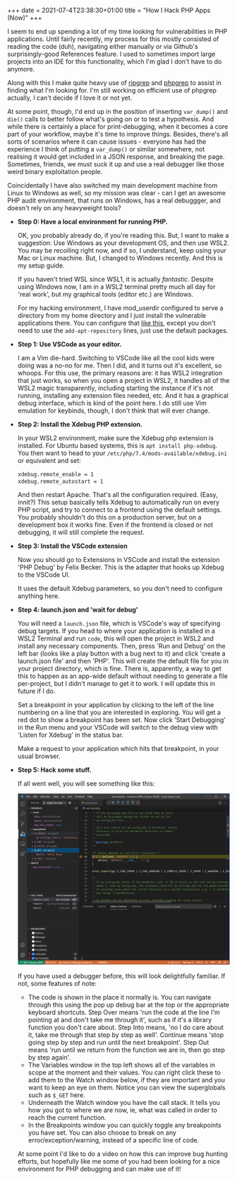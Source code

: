 +++ 
date = 2021-07-4T23:38:30+01:00
title = "How I Hack PHP Apps (Now)"
+++

I seem to end up spending a lot of my time looking for vulnerabilities in PHP
applications. Until fairly recently, my process for this mostly consisted of
reading the code (duh), navigating either manually or via Github's surprisingly-good
References feature. I used to sometimes import large projects into an IDE
for this functionality, which I'm glad I don't have to do anymore.

Along with this I make quite heavy use of [ripgrep](https://github.com/BurntSushi/ripgrep)
and [phpgrep](https://github.com/quasilyte/phpgrep) to assist in finding what
I'm looking for. I'm still working on efficient use of phpgrep actually, I can't decide
if I love it or not yet.

At some point, though, I'd end up in the position of inserting `var_dump()` and
`die()` calls to better follow what's going on or to test a hypothesis. And while
there is certainly a place for print-debugging, when it becomes a core part of
your workflow, maybe it's time to improve things. Besides, there's all sorts of
scenarios where it can cause issues - everyone has had the experience I think of
putting a `var_dump()` or similar somewhere, not realising it would get included
in a JSON response, and breaking the page. Sometimes, friends, we must 
suck it up and use a real debugger like those weird binary exploitation people.

Coincidentally I have also switched my main development machine from Linux to
Windows as well, so my mission was clear - can I get an awesome PHP audit environment,
that runs on Windows, has a real debuggger, and doesn't rely on any heavyweight tools?

* **Step 0: Have a local environment for running PHP.**

  OK, you probably already do, if you're reading this. But, I want to make a
  suggestion: Use Windows as your development OS, and then use WSL2. You may be
  recoiling right now, and if so, I understand, keep using your Mac or Linux
  machine. But, I changed to Windows recently. And this is my setup guide.

  If you haven't tried WSL since WSL1, it is actually *fantastic*. Despite
  using Windows now, I am in a WSL2 terminal pretty much all day for 'real work',
  but my graphical tools (editor etc.) are Windows.

  For my hacking environment, I have mod\_userdir configured to serve a directory
  from my home directory and I just install the vulnerable applications there.
  You can configure that
  [like this](https://codingjungle.com/tutorials/development/install-lamp-to-wsl2-in-windows-10-and-configure-vs-code-for-wsl2-r43/),
  except you don't need to use the `add-apt-repository` lines, just use the default packages.

* **Step 1: Use VSCode as your editor.**

  I am a Vim die-hard. Switching to VSCode like all the cool kids were doing was
  a no-no for me. Then I did, and it turns out it's excellent, so whoops. For this
  use, the primary reasons are: it has WSL2 integration that just works, so when
  you open a project in WSL2, it handles all of the WSL2 magic transparently,
  including starting the instance if it's not running, installing any extension files
  needed, etc. And it has a graphical debug interface, which is kind of the point
  here. I do still use Vim emulation for keybinds, though, I don't think that will ever change.

* **Step 2: Install the Xdebug PHP extension.**

  In your WSL2 environment, make sure the Xdebug php extension is installed. For
  Ubuntu based systems, this is ``apt install php-xdebug``. You then want to head
  to your ``/etc/php/7.4/mods-available/xdebug.ini`` or equivalent and set:

  ```
  xdebug.remote_enable = 1
  xdebug.remote_autostart = 1
  ```

  And then restart Apache. That's all the configuration required. (Easy, innit?)
  This setup basically tells Xdebug to automatically run
  on every PHP script, and try to connect to a frontend using the default settings.
  You probably shouldn't do this on a production server, but on a development 
  box it works fine. Even if the frontend is closed or not debugging, it will
  still complete the request.

* **Step 3: Install the VSCode extension**

  Now you should go to Extensions in VSCode and install the extension 'PHP Debug'
  by Felix Becker. This is the adapter that hooks up Xdebug to the VSCode UI.

  It uses the default Xdebug parameters, so you don't need to configure anything here.

* **Step 4: launch.json and 'wait for debug'**

  You will need a `launch.json` file, which is VSCode's way of specifying debug targets.
  If you head to where your application is installed in a WSL2 Terminal and run `code`,
  this will open the project in WSL2 and install any necessary components. Then, press
  'Run and Debug' on the left bar (looks like a play button with a bug next to it) and
  click 'create a launch.json file' and then 'PHP'. This will create the default file
  for you in your project directory, which is fine. There is, apparently, a way to get
  this to happen as an app-wide default without needing to generate a file per-project,
  but I didn't manage to get it to work. I will update this in future if I do.

  Set a breakpoint in your application by clicking to the left of the line numbering
  on a line that you are interested in exploring. You will get a red dot to show
  a breakpoint has been set. Now click 'Start Debugging' in the Run menu and your
  VSCode will switch to the debug view with 'Listen for Xdebug' in the status bar.

  Make a request to your application which hits that breakpoint, in your usual browser.

* **Step 5: Hack some stuff.**

  If all went well, you will see something like this:

  ![My debugger](/images/debugging.png) 

  If you have used a debugger before, this will look delightfully familiar. If not, some
  features of note:

  * The code is shown in the place it normally is. You can navigate through this using the
    pop up debug bar at the top or the appropriate keyboard shortcuts. Step Over means
    'run the code at the line I'm pointing at and don't take me through it', such as if
    it's a library function you don't care about. Step Into means, 'no I do care about it,
    take me through that step by step as well'. Continue means 'stop going step by step and run
    until the next breakpoint'. Step Out means 'run until we return from the function we are in,
    then go step by step again'.
  * The Variables window in the top left shows all of the variables in scope at the
    moment and their values. You can right click these to add them to the Watch window below, if they are
    important and you want to keep an eye on them. Notice you can view the
    superglobals such as `$_GET` here.
  * Underneath the Watch window you have the call stack. It tells you how you got to where
    we are now, ie, what was called in order to reach the current function.
  * In the Breakpoints window you can quickly toggle any breakpoints you have set. You can
    also choose to break on any error/exception/warning, instead of a specific line of code.

  At some point I'd like to do a video on how this can improve bug hunting efforts, but 
  hopefully like me some of you had been looking for a nice environment for PHP debugging and can
  make use of it!
